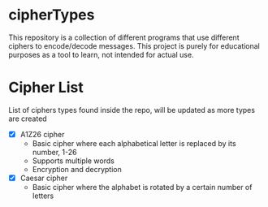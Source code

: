 # cipherTypes


This repository is a collection of different programs that use different ciphers to encode/decode messages. This project is purely for educational purposes as a tool to learn, not intended for actual use.

# Cipher List
List of ciphers types found inside the repo, will be updated as more types are created
  - [x] A1Z26 cipher
    * Basic cipher where each alphabetical letter is replaced by its number, 1-26
    * Supports multiple words
    * Encryption and decryption
  - [x] Caesar cipher
    * Basic cipher where the alphabet is rotated by a certain number of letters
